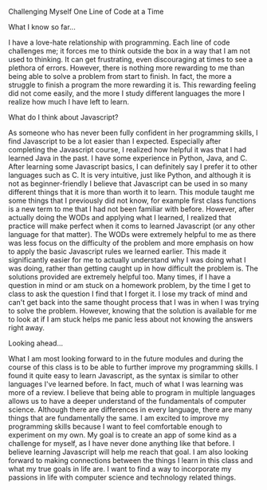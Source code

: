 Challenging Myself One Line of Code at a Time

What I know so far...

I have a love-hate relationship with programming. Each line of code challenges me; it forces me to think outside the box in a way that I am not used to thinking. It can get frustrating, even discouraging at times to see a plethora of errors. However, there is nothing more rewarding to me than being able to solve a problem from start to finish. In fact, the more a struggle to finish a program the more rewarding it is. This rewarding feeling did not come easily, and the more I study different languages the more I realize how much I have left to learn.


What do I think about Javascript?

 As someone who has never been fully confident in her programming skills, I find Javascript to be a lot easier than I expected. Especially after completing the Javascript course, I realized how helpful it was that I had learned Java in the past. I have some experience in Python, Java, and C. After learning some Javascript basics, I can definitely say I prefer it to other languages such as C. It is very intuitive, just like Python, and although it is not as beginner-friendly I believe that Javascript can be used in so many different things that it is more than worth it to learn. This module taught me some things that I previously did not know, for example first class functions is a new term to me that I had not been familiar with before. However, after actually doing the WODs and applying what I learned, I realized that practice will make perfect when it coms to learned Javascript (or any other language for that matter). The WODs were extremely helpful to me as there was less focus on the difficulty of the problem and more emphasis on how to apply the basic Javascript rules we learned earlier. This made it significantly easier for me to actually understand why I was doing what I was doing, rather than getting caught up in how difficult the problem is. The solutions provided are extremely helpful too. Many times, if I have a question in mind or am stuck on a homework problem, by the time I get to class to ask the question I find that I forget it. I lose my track of mind and can't get back into the same thought process that I was in when I was trying to solve the problem. However, knowing that the solution is available for me to look at if I am stuck helps me panic less about not knowing the answers right away. 




Looking ahead...

What I am most looking forward to in the future modules and during the course of this class is to be able to further improve my programming skills. I found it quite easy to learn Javascript, as the syntax is similar to other languages I've learned before. In fact, much of what I was learning was more of a review. I believe that being able to program in multiple languages allows us to have a deeper understand of the fundamentals of computer science. Although there are differences in every language, there are many things that are fundamentally the same. I am excited to improve my programming skills because I want to feel comfortable enough to experiment on my own. My goal is to create an app of some kind as a challenge for myself, as I have never done anything like that before. I believe learning Javascript will help me reach that goal. I am also looking forward to making connections between the things I learn in this class and what my true goals in life are. I want to find a way to incorporate my passions in life with computer science and technology related things. 
